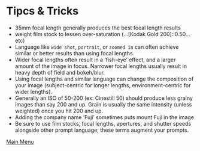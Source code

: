 # Tipcs & Tricks

- 35mm focal length generally produces the best focal length results
- weight film stock to lessen over-saturation (…[Kodak Gold 200]::0.50… etc)
- Language like `wide shot`, `portrait`, or `zoomed in` can often achieve similar or better results than using focal lengths
- Wider focal lengths often result in a ‘fish-eye’ effect, and a larger amount of the image in focus. Narrower focal lengths usually result in heavy depth of field and bokeh/blur.
- Using focal lengths and similar language can change the composition of your image (subject-centric for longer lengths, environment-centric for wider lengths).
- Generally an ISO of 50-200 (ex: Cinestill 50) should produce less grainy images than say 200 and up. Grain is usually the same intensity (unless weighted) once you hit 200 and up.
- Adding the company name ‘Fuji’ sometimes puts mount Fuji in the image
- Be sure to use film stocks, focal lengths, apertures, and shutter speeds alongside other prompt language; these terms augment your prompts.

[Main Menu](https://github.com/ymgenesis/Midjourney-Photography-Resource)
